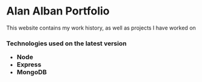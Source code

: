 <h1> Alan Alban Portfolio </h1>
<p> This website contains my work history, as well as projects I have worked on </p>
<h3> Technologies used on the latest version </p>
<ul>
    <li> Node </li>
    <li> Express </li>
    <li> MongoDB </li>
</ul>


